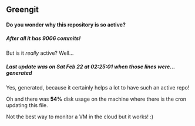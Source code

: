 ## Greengit

#### Do you wonder why this repository is so active?

##### After all it has 9006 commits!

But is it *really* active? Well...

##### Last update was on Sat Feb 22 at 02:25:01 when those lines were... generated

Yes, generated, because it certainly helps a lot to have such an active repo!

Oh and there was **54%** disk usage on the machine
where there is the cron updating this file.

Not the best way to monitor a VM in the cloud but it works! :)
